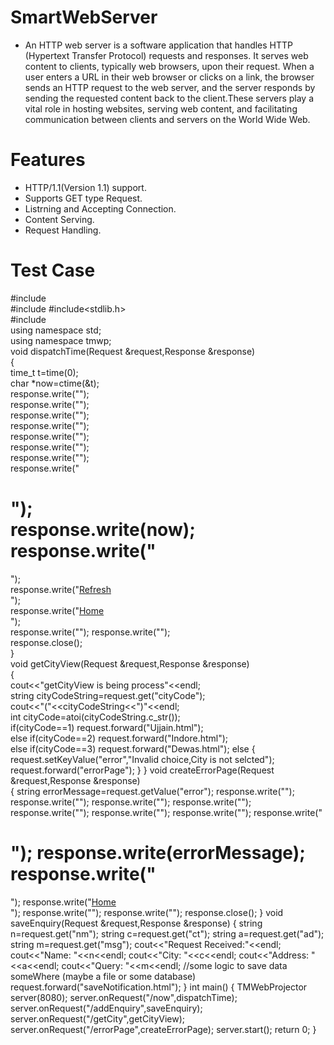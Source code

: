 # SmartWebServer
* An HTTP web server is a software application that handles HTTP (Hypertext Transfer Protocol) requests and responses. It serves web content to clients, typically web browsers, upon their request. When a user enters a URL in their web browser or clicks on a link, the browser sends an HTTP request to the web server, and the server responds by sending the requested content back to the client.These servers play a vital role in hosting websites, serving web content, and facilitating communication between clients and servers on the World Wide Web.
# Features
* HTTP/1.1(Version 1.1) support.
* Supports GET type Request.
* Listrning and Accepting Connection.
* Content Serving.
* Request Handling.
# Test Case
#include<tmwp>  
#include<iostream> 
#include<stdlib.h>  
#include<ctime>  
using namespace std;  
using namespace tmwp;  
void dispatchTime(Request &request,Response &response)  
{  
time_t t=time(0);  
char *now=ctime(&t);  
response.write("<!DOCTYPE HTML>");  
response.write("<html lang='en'>");  
response.write("<head>");  
response.write("<meta charset='utf-8'>");  
response.write("<title>The Clock</title>");  
response.write("</head>");  
response.write("<body>");  
response.write("<h1>");  
response.write(now);  
response.write("</h1>");  
response.write("<a href='now'>Refresh</a><br>");  
response.write("<a href='index.html'>Home</a><br>");  
response.write("</body>");
response.write("</html>");  
response.close();  
}  
void getCityView(Request &request,Response &response)  
{  
cout<<"getCityView is being process"<<endl;  
string cityCodeString=request.get("cityCode");  
cout<<"("<<cityCodeString<<")"<<endl;  
int cityCode=atoi(cityCodeString.c_str());  
if(cityCode==1) request.forward("Ujjain.html");  
else if(cityCode==2) request.forward("Indore.html");  
else if(cityCode==3) request.forward("Dewas.html");
else
{
request.setKeyValue("error","Invalid choice,City is not selcted");
request.forward("errorPage");
}
}
void createErrorPage(Request &request,Response &response)  
{
string errorMessage=request.getValue("error");
response.write("<!DOCTYPE HTML>");
response.write("<html lang='en'>");
response.write("<head>");
response.write("<meta charset='utf-8'>");
response.write("<title>The Clock</title>");
response.write("</head>");
response.write("<body>");
response.write("<h1>");
response.write(errorMessage);
response.write("</h1>");
response.write("<a href='index.html'>Home</a><br>");
response.write("</body>");
response.write("</html>");
response.close();
}
void saveEnquiry(Request &request,Response &response)
{
string n=request.get("nm");
string c=request.get("ct");
string a=request.get("ad");
string m=request.get("msg");
cout<<"Request Received:"<<endl;
cout<<"Name: "<<n<<endl;
cout<<"City: "<<c<<endl;
cout<<"Address: "<<a<<endl;
cout<<"Query: "<<m<<endl;
//some logic to save data someWhere (maybe a file or some database)
request.forward("saveNotification.html");
}
int main()
{
TMWebProjector server(8080);
server.onRequest("/now",dispatchTime);
server.onRequest("/addEnquiry",saveEnquiry);
server.onRequest("/getCity",getCityView);
server.onRequest("/errorPage",createErrorPage);
server.start();
return 0;
}
